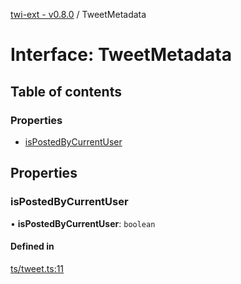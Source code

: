 [twi-ext - v0.8.0](../README.md) / TweetMetadata

# Interface: TweetMetadata

## Table of contents

### Properties

- [isPostedByCurrentUser](TweetMetadata.md#ispostedbycurrentuser)

## Properties

### isPostedByCurrentUser

• **isPostedByCurrentUser**: `boolean`

#### Defined in

[ts/tweet.ts:11](https://github.com/Robot-Inventor/twi-ext/blob/7e447399aa6efaea535f3b2cf15fffd07e5d1fb8/src/ts/tweet.ts#L11)

